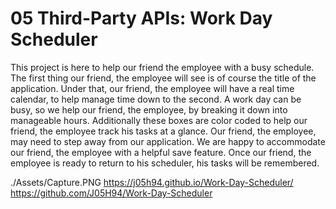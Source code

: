 # 05 Third-Party APIs: Work Day Scheduler
This project is here to help our friend the employee with a busy schedule. The first thing our friend, the employee will see is of course the title of the application. Under that, our friend, the employee will have a real time calendar, to help manage time down to the second. A work day can be busy, so we help our friend, the employee, by breaking it down into manageable hours. Additionally these boxes are color coded to help our friend, the employee track his tasks at a glance. Our friend, the employee, may need to step away from our application. We are happy to accommodate our friend, the employee with a helpful save feature. Once our friend, the employee is ready to return to his scheduler, his tasks will be remembered. 

./Assets/Capture.PNG
https://j05h94.github.io/Work-Day-Scheduler/ https://github.com/J05H94/Work-Day-Scheduler